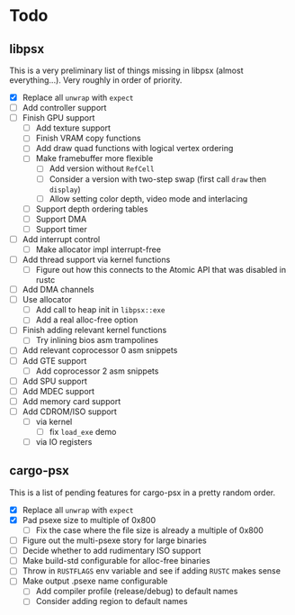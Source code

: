 # Todo

## libpsx

This is a very preliminary list of things missing in libpsx (almost
everything...). Very roughly in order of priority.

- [x] Replace all `unwrap` with `expect`
- [ ] Add controller support
- [ ] Finish GPU support
  - [ ] Add texture support
  - [ ] Finish VRAM copy functions
  - [ ] Add draw quad functions with logical vertex ordering
  - [ ] Make framebuffer more flexible
    - [ ] Add version without `RefCell`
    - [ ] Consider a version with two-step swap (first call `draw` then `display`)
    - [ ] Allow setting color depth, video mode and interlacing
  - [ ] Support depth ordering tables
  - [ ] Support DMA
  - [ ] Support timer
- [ ] Add interrupt control
    - [ ] Make allocator impl interrupt-free
- [ ] Add thread support via kernel functions
    - [ ] Figure out how this connects to the Atomic API that was disabled in rustc
- [ ] Add DMA channels
- [ ] Use allocator
    - [ ] Add call to heap init in `libpsx::exe`
    - [ ] Add a real alloc-free option
- [ ] Finish adding relevant kernel functions
    - [ ] Try inlining bios asm trampolines
- [ ] Add relevant coprocessor 0 asm snippets
- [ ] Add GTE support
    - [ ] Add coprocessor 2 asm snippets
- [ ] Add SPU support
- [ ] Add MDEC support
- [ ] Add memory card support
- [ ] Add CDROM/ISO support
    - [ ] via kernel
        - [ ] fix `load_exe` demo
    - [ ] via IO registers

## cargo-psx

This is a list of pending features for cargo-psx in a pretty random order.

- [x] Replace all `unwrap` with `expect`
- [x] Pad psexe size to multiple of 0x800
    - [ ] Fix the case where the file size is already a multiple of 0x800
- [ ] Figure out the multi-psexe story for large binaries
- [ ] Decide whether to add rudimentary ISO support
- [ ] Make build-std configurable for alloc-free binaries
- [ ] Throw in `RUSTFLAGS` env variable and see if adding `RUSTC` makes sense
- [ ] Make output .psexe name configurable
    - [ ] Add compiler profile (release/debug) to default names
    - [ ] Consider adding region to default names
